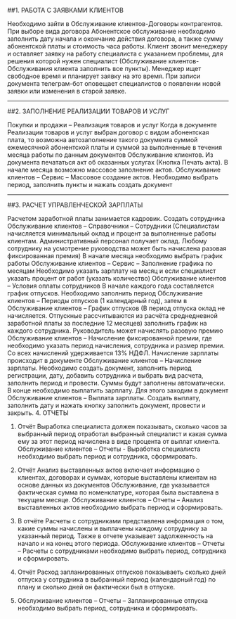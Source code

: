 ##1.	РАБОТА С ЗАЯВКАМИ КЛИЕНТОВ

Необходимо зайти в Обслуживание клиентов-Договоры контрагентов. При выборе вида договора Абонентское обслуживание необходимо заполнить дату начала и окончание действия договора, а также сумму абонентской платы и стоимость часа работы.
Клиент звонит менеджеру и оставляет заявку на работу специалиста с указанием проблемы, для решения которой нужен специалист (Обслуживание клиентов-Обслуживания клиента заполнить все пункты). Менеджер ищет свободное время и планирует заявку на это время. При записи документа телеграм-бот оповещает специалистов о появлении новой заявки или изменения в старой заявке.

------

##2.	ЗАПОЛНЕНИЕ РЕАЛИЗАЦИИ ТОВАРОВ И УСЛУГ

Покупки и продажи – Реализация товаров и услуг 
Когда в документе Реализации товаров и услуг выбран договор с видом абонентская плата, то возможна автозаполнение такого документа суммой ежемесячной абонентской платы и суммой за выполненные в течения месяца работы по данным документов Обслуживание клиентов. Из документа печататься акт об оказанных услугах (Кнопка Печать акта).
В начале месяца возможно массовое заполнение актов. Обслуживание клиентов – Сервис – Массовое создание актов. Необходимо выбрать период, заполнить пункты и нажать создать документ 

------

##3.	РАСЧЕТ УПРАВЛЕНЧЕСКОЙ ЗАРПЛАТЫ

Расчетом заработной платы занимается кадровик.
Создать сотрудника Обслуживание клиентов – Справочники – Сотрудники (Специалистам начисляется минимальный оклад и процент за выполненные работы клиентам. Административный персонал получает оклад. Любому сотруднику на усмотрение руководства может быть начислена разовая фиксированная премия)
В начале месяца необходимо выбрать график работы Обслуживание клиентов – Сервис – Заполнение графика по месяцам
Необходимо указать зарплату на месяц и если специалист указать процент от работ (указать количество) Обслуживание клиентов – Условия оплаты сотрудников
В начале каждого года составляется график отпусков. Необходимо заполнить период Обслуживание клиентов – Периоды отпусков (1 календарный год), затем в  Обслуживание клиентов – График отпусков (В период отпуска оклад не начисляется. Отпускные рассчитываются из расчёта среднедневной заработной платы за последние 12 месяцев) заполнить график на каждого сотрудника.
Руководитель может начислять разовую премию Обслуживание клиентов – Начисление фиксированной премии, где необходимо указать период начисления, сотрудника и размер премии.
Со всех начислений удерживается 13% НДФЛ.
Начисление зарплаты происходит в документе Обслуживание клиентов – Начисление зарплаты. Необходимо создать документ, заполнить период регистрации, дату, добавить сотрудника и выбрать вид расчета, заполнить период и провести. Суммы будут заполнены автоматически.
В конце необходимо выплатить зарплату. Для этого заходим в документ Обслуживание клиентов – Выплата зарплаты. Создать выплату, заполнить дату и нажать кнопку заполнить документ, провести и закрыть.
4.	ОТЧЕТЫ
1)	Отчёт Выработка специалиста должен показывать, сколько часов за выбранный период отработал выбранный специалист и какая сумма ему за этот период начислена в виде процента от выплат клиента.
Обслуживание клиентов – Отчеты - Выработка специалиста необходимо выбрать период и сотрудника, сформировать.

2)	Отчёт Анализ выставленных актов включает информацию о клиентах, договорах и суммах, которые выставлены клиентам на основе данных из документов Обслуживание, где указывается фактическая сумма по номенклатуре, которая была выставлена в текущем месяце.
Обслуживание клиентов – Отчеты – Анализ выставленных актов необходимо выбрать период и сформировать.

3)	В отчёте Расчеты с сотрудниками представлена информация о том, какие суммы начислены и выплачены каждому сотруднику за указанный период. Также в отчете указывает задолженность на начало и на конец этого периода.
Обслуживание клиентов – Отчеты – Расчеты с сотрудниками необходимо выбрать период, сотрудника и сформировать.

4)	Отчёт Расход запланированных отпусков показываеть сколько дней отпуска у сотрудника в выбранный период (календарный год) по плану и сколько дней он фактически был в отпуске.

5)	Обслуживание клиентов – Отчеты – Запланированные отпуска необходимо выбрать период, сотрудника и сформировать.









